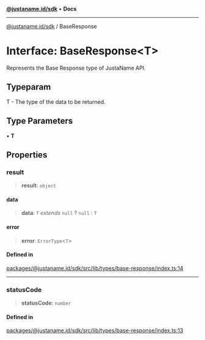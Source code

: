 [**@justaname.id/sdk**](../README.md) • **Docs**

***

[@justaname.id/sdk](../globals.md) / BaseResponse

# Interface: BaseResponse\<T\>

Represents the Base Response type of JustaName API.

## Typeparam

T - The type of the data to be returned.

## Type Parameters

• **T**

## Properties

### result

> **result**: `object`

#### data

> **data**: `T` *extends* `null` ? `null` : `T`

#### error

> **error**: `ErrorType`\<`T`\>

#### Defined in

[packages/@justaname.id/sdk/src/lib/types/base-response/index.ts:14](https://github.com/JustaName-id/JustaName-sdk/blob/dc845c10af242e3ca87d95ef392516ac0bfa8b95/packages/@justaname.id/sdk/src/lib/types/base-response/index.ts#L14)

***

### statusCode

> **statusCode**: `number`

#### Defined in

[packages/@justaname.id/sdk/src/lib/types/base-response/index.ts:13](https://github.com/JustaName-id/JustaName-sdk/blob/dc845c10af242e3ca87d95ef392516ac0bfa8b95/packages/@justaname.id/sdk/src/lib/types/base-response/index.ts#L13)
